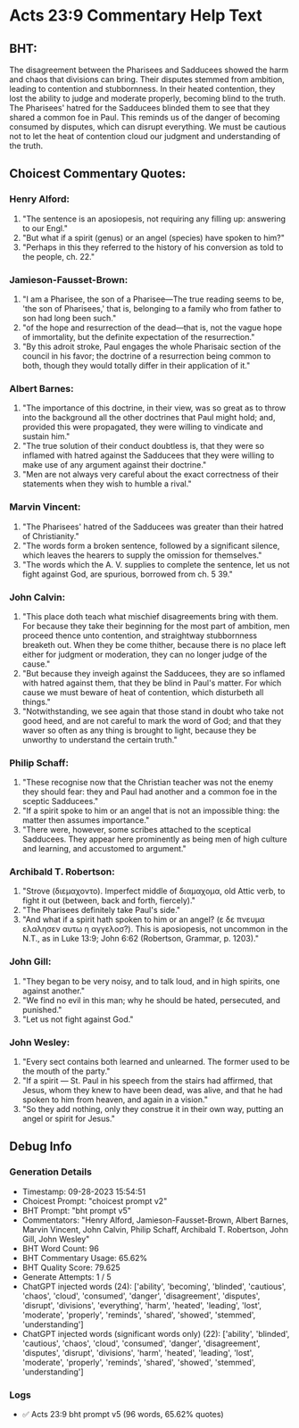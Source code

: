 # Acts 23:9 Commentary Help Text

## BHT:
The disagreement between the Pharisees and Sadducees showed the harm and chaos that divisions can bring. Their disputes stemmed from ambition, leading to contention and stubbornness. In their heated contention, they lost the ability to judge and moderate properly, becoming blind to the truth. The Pharisees' hatred for the Sadducees blinded them to see that they shared a common foe in Paul. This reminds us of the danger of becoming consumed by disputes, which can disrupt everything. We must be cautious not to let the heat of contention cloud our judgment and understanding of the truth.

## Choicest Commentary Quotes:
### Henry Alford:
1. "The sentence is an aposiopesis, not requiring any filling up: answering to our Engl."
2. "But what if a spirit (genus) or an angel (species) have spoken to him?"
3. "Perhaps in this they referred to the history of his conversion as told to the people, ch. 22."

### Jamieson-Fausset-Brown:
1. "I am a Pharisee, the son of a Pharisee—The true reading seems to be, 'the son of Pharisees,' that is, belonging to a family who from father to son had long been such."
2. "of the hope and resurrection of the dead—that is, not the vague hope of immortality, but the definite expectation of the resurrection."
3. "By this adroit stroke, Paul engages the whole Pharisaic section of the council in his favor; the doctrine of a resurrection being common to both, though they would totally differ in their application of it."

### Albert Barnes:
1. "The importance of this doctrine, in their view, was so great as to throw into the background all the other doctrines that Paul might hold; and, provided this were propagated, they were willing to vindicate and sustain him." 
2. "The true solution of their conduct doubtless is, that they were so inflamed with hatred against the Sadducees that they were willing to make use of any argument against their doctrine."
3. "Men are not always very careful about the exact correctness of their statements when they wish to humble a rival."

### Marvin Vincent:
1. "The Pharisees' hatred of the Sadducees was greater than their hatred of Christianity."
2. "The words form a broken sentence, followed by a significant silence, which leaves the hearers to supply the omission for themselves."
3. "The words which the A. V. supplies to complete the sentence, let us not fight against God, are spurious, borrowed from ch. 5 39."

### John Calvin:
1. "This place doth teach what mischief disagreements bring with them. For because they take their beginning for the most part of ambition, men proceed thence unto contention, and straightway stubbornness breaketh out. When they be come thither, because there is no place left either for judgment or moderation, they can no longer judge of the cause."
2. "But because they inveigh against the Sadducees, they are so inflamed with hatred against them, that they be blind in Paul's matter. For which cause we must beware of heat of contention, which disturbeth all things."
3. "Notwithstanding, we see again that those stand in doubt who take not good heed, and are not careful to mark the word of God; and that they waver so often as any thing is brought to light, because they be unworthy to understand the certain truth."

### Philip Schaff:
1. "These recognise now that the Christian teacher was not the enemy they should fear: they and Paul had another and a common foe in the sceptic Sadducees."
2. "If a spirit spoke to him or an angel that is not an impossible thing: the matter then assumes importance."
3. "There were, however, some scribes attached to the sceptical Sadducees. They appear here prominently as being men of high culture and learning, and accustomed to argument."

### Archibald T. Robertson:
1. "Strove (διεμαχοντο). Imperfect middle of διαμαχομα, old Attic verb, to fight it out (between, back and forth, fiercely)."
2. "The Pharisees definitely take Paul's side."
3. "And what if a spirit hath spoken to him or an angel? (ε δε πνευμα ελαλησεν αυτω η αγγελοσ?). This is aposiopesis, not uncommon in the N.T., as in Luke 13:9; John 6:62 (Robertson, Grammar, p. 1203)."

### John Gill:
1. "They began to be very noisy, and to talk loud, and in high spirits, one against another."
2. "We find no evil in this man; why he should be hated, persecuted, and punished."
3. "Let us not fight against God."

### John Wesley:
1. "Every sect contains both learned and unlearned. The former used to be the mouth of the party."
2. "If a spirit — St. Paul in his speech from the stairs had affirmed, that Jesus, whom they knew to have been dead, was alive, and that he had spoken to him from heaven, and again in a vision."
3. "So they add nothing, only they construe it in their own way, putting an angel or spirit for Jesus."


## Debug Info
### Generation Details
- Timestamp: 09-28-2023 15:54:51
- Choicest Prompt: "choicest prompt v2"
- BHT Prompt: "bht prompt v5"
- Commentators: "Henry Alford, Jamieson-Fausset-Brown, Albert Barnes, Marvin Vincent, John Calvin, Philip Schaff, Archibald T. Robertson, John Gill, John Wesley"
- BHT Word Count: 96
- BHT Commentary Usage: 65.62%
- BHT Quality Score: 79.625
- Generate Attempts: 1 / 5
- ChatGPT injected words (24):
	['ability', 'becoming', 'blinded', 'cautious', 'chaos', 'cloud', 'consumed', 'danger', 'disagreement', 'disputes', 'disrupt', 'divisions', 'everything', 'harm', 'heated', 'leading', 'lost', 'moderate', 'properly', 'reminds', 'shared', 'showed', 'stemmed', 'understanding']
- ChatGPT injected words (significant words only) (22):
	['ability', 'blinded', 'cautious', 'chaos', 'cloud', 'consumed', 'danger', 'disagreement', 'disputes', 'disrupt', 'divisions', 'harm', 'heated', 'leading', 'lost', 'moderate', 'properly', 'reminds', 'shared', 'showed', 'stemmed', 'understanding']

### Logs
- ✅ Acts 23:9 bht prompt v5 (96 words, 65.62% quotes)